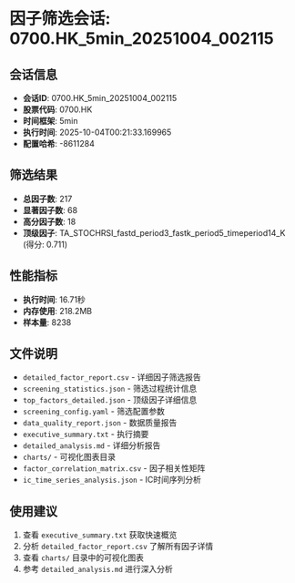 # 因子筛选会话: 0700.HK_5min_20251004_002115

## 会话信息
- **会话ID**: 0700.HK_5min_20251004_002115
- **股票代码**: 0700.HK
- **时间框架**: 5min
- **执行时间**: 2025-10-04T00:21:33.169965
- **配置哈希**: -8611284

## 筛选结果
- **总因子数**: 217
- **显著因子数**: 68
- **高分因子数**: 18
- **顶级因子**: TA_STOCHRSI_fastd_period3_fastk_period5_timeperiod14_K (得分: 0.711)

## 性能指标
- **执行时间**: 16.71秒
- **内存使用**: 218.2MB
- **样本量**: 8238

## 文件说明
- `detailed_factor_report.csv` - 详细因子筛选报告
- `screening_statistics.json` - 筛选过程统计信息
- `top_factors_detailed.json` - 顶级因子详细信息
- `screening_config.yaml` - 筛选配置参数
- `data_quality_report.json` - 数据质量报告
- `executive_summary.txt` - 执行摘要
- `detailed_analysis.md` - 详细分析报告
- `charts/` - 可视化图表目录
- `factor_correlation_matrix.csv` - 因子相关性矩阵
- `ic_time_series_analysis.json` - IC时间序列分析

## 使用建议
1. 查看 `executive_summary.txt` 获取快速概览
2. 分析 `detailed_factor_report.csv` 了解所有因子详情
3. 查看 `charts/` 目录中的可视化图表
4. 参考 `detailed_analysis.md` 进行深入分析
